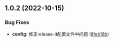 

## 1.0.2 (2022-10-15)


### Bug Fixes

* **config:** 修正release-it配置文件中问题 ([8feb18b](https://github.com/Qiuyaxian/library-rollup-template/commit/8feb18b34db7bbe286b17591145ba0fa2db82a47))